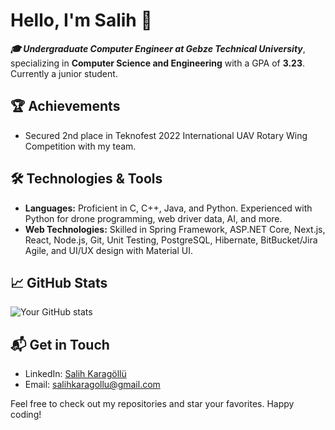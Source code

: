 # Hello, I'm Salih 👋

***🎓 Undergraduate Computer Engineer at Gebze Technical University***, specializing in **Computer Science and Engineering** with a GPA of **3.23**. Currently a junior student.

## 🏆 Achievements
- Secured 2nd place in Teknofest 2022 International UAV Rotary Wing Competition with my team.

## 🛠️ Technologies & Tools
- **Languages:** Proficient in C, C++, Java, and Python. Experienced with Python for drone programming, web driver data, AI, and more.
- **Web Technologies:** Skilled in Spring Framework, ASP.NET Core, Next.js, React, Node.js, Git, Unit Testing, PostgreSQL, Hibernate, BitBucket/Jira Agile, and UI/UX design with Material UI.

## 📈 GitHub Stats
![Your GitHub stats](https://github-readme-stats.vercel.app/api?username=Arsenik1&show_icons=true)

## 📬 Get in Touch
- LinkedIn: [Salih Karagöllü](https://www.linkedin.com/in/skaragollu/)
- Email: salihkaragollu@gmail.com

Feel free to check out my repositories and star your favorites. Happy coding!
